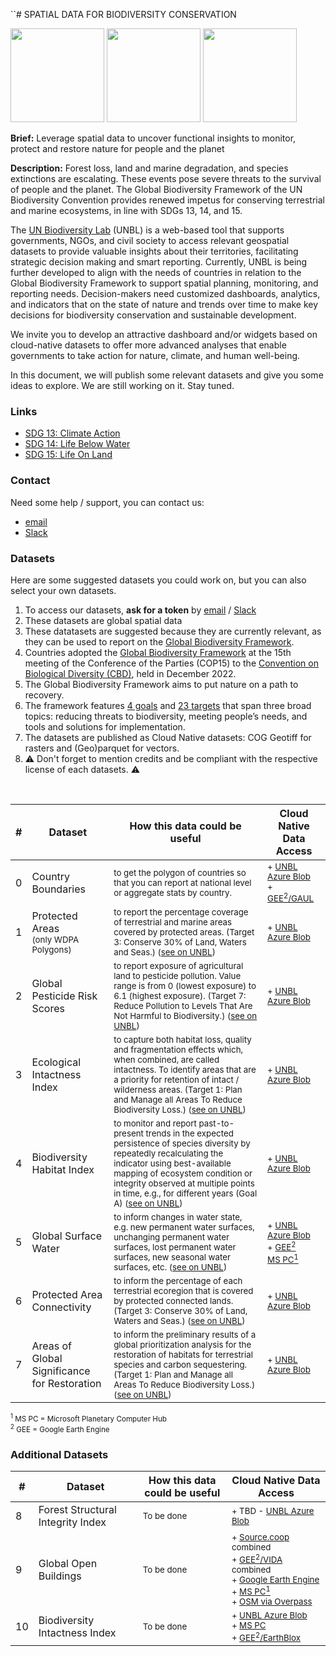 ``# SPATIAL DATA FOR BIODIVERSITY CONSERVATION

<img src="https://github.com/unepwcmc/unbl-cloudnativehacks/assets/141819111/b5e2ba08-7521-4d4e-892b-c43e1ab001bc" height="150"/>
     <img src="https://github.com/unepwcmc/unbl-cloudnativehacks/assets/141819111/d75e61e2-b26f-4c9a-981c-cc1f865081c8" height="150"/>
     <img src="https://github.com/unepwcmc/unbl-cloudnativehacks/assets/141819111/caa96421-9c25-4af0-87e2-2df107d5c127" height="150"/>

**Brief:** Leverage spatial data to uncover functional insights to monitor, protect and restore nature for people and the planet 

**Description:**  Forest loss, land and marine degradation, and species extinctions are escalating. These events pose severe threats to the survival of people and the planet. The Global Biodiversity Framework of the UN Biodiversity Convention provides renewed impetus for conserving terrestrial and marine ecosystems, in line with SDGs 13, 14, and 15.  

The [UN Biodiversity Lab](https://unbiodiversitylab.org/en/) (UNBL) is a web-based tool that supports governments, NGOs, and civil society to access relevant geospatial datasets to provide valuable insights about their territories, facilitating strategic decision making and smart reporting. Currently, UNBL is being further developed to align with the needs of countries in relation to the Global Biodiversity Framework to support spatial planning, monitoring, and reporting needs. Decision-makers need customized dashboards, analytics, and indicators that on the state of nature and trends over time to make key decisions for biodiversity conservation and sustainable development. 

We invite you to develop an attractive dashboard and/or widgets based on cloud-native datasets to offer more advanced analyses that enable governments to take action for nature, climate, and human well-being. 

In this document, we will publish some relevant datasets and give you some ideas to explore. We are still working on it. Stay tuned.

### Links
- [SDG 13: Climate Action](https://www.un.org/sustainabledevelopment/climate-change/)
- [SDG 14: Life Below Water](https://www.un.org/sustainabledevelopment/oceans/)
- [SDG 15: Life On Land](https://www.un.org/sustainabledevelopment/biodiversity/)

### Contact
Need some help / support, you can contact us:  
- [email](mailto:unbl@unep-wcmc.org)
- [Slack](mailto:cloud-native-hacks-aaaamjzzuyzpkclta7x7wfh5iu@wcmc.slack.com)

### Datasets

Here are some suggested datasets you could work on, but you can also select your own datasets.
1) To access our datasets, **ask for a token** by [email](mailto:unbl@unep-wcmc.org) / [Slack](cloud-native-hacks-aaaamjzzuyzpkclta7x7wfh5iu@wcmc.slack.com)
2) These datasets are global spatial data
3) These datatasets are suggested because they are currently relevant, as they can be used to report on the [Global Biodiversity Framework](https://www.post-2020indicators.org/). 
4) Countries adopted the [Global Biodiversity Framework](https://www.post-2020indicators.org/) at the 15th meeting of the Conference of the Parties (COP15) to the [Convention on Biological Diversity (CBD)](https://www.cbd.int/convention), held in December 2022.
5) The Global Biodiversity Framework aims to put nature on a path to recovery. 
6) The framework features [4 goals](https://www.cbd.int/gbf/goals/) and [23 targets](https://www.cbd.int/gbf/targets/) that span three broad topics: reducing threats to biodiversity, meeting people’s needs, and tools and solutions for implementation.
7) The datasets are published as Cloud Native datasets: COG Geotiff for rasters and (Geo)parquet for vectors.
8) ⚠️ Don't forget to mention credits and be compliant with the respective license of each datasets. ⚠️

<br/>

| #  | Dataset | How this data could be useful | Cloud Native Data Access | 
| ------------- | ------------- | ------------- | ------------- | 
|  0  | Country Boundaries | <sub>to get the polygon of countries so that you can report at national level or aggregate stats by country. </sub> | <sub>+ [UNBL Azure Blob](https://cloudnativehacks.blob.core.windows.net/data/00_country-boundaries/ne_10m_admin_0_countries_wgs84.parquet?_asked_for_sas_token_by_email)<br/>+ [GEE<sup>2</sup>/GAUL](https://developers.google.com/earth-engine/datasets/catalog/FAO_GAUL_2015_level0)|
| 1  | Protected Areas<br/><sub>(only WDPA Polygons)</sub> | <sub>to report the percentage coverage of terrestrial and marine areas covered by protected areas. (Target 3: Conserve 30% of Land, Waters and Seas.) ([see on UNBL](https://map.unbiodiversitylab.org/earth?basemap=grayscale&coordinates=0,0,0&layers=wdpa-protected-areas_100))</sub> | <sub>+ [UNBL Azure Blob](https://cloudnativehacks.blob.core.windows.net/data/protected-areas/WDPA_Mar2024_Public.parquet?_asked_for_sas_token_by_email)</sub>|
| 2  | Global Pesticide Risk Scores |<sub> to report exposure of agricultural land to pesticide pollution. Value range is from 0 (lowest exposure) to 6.1 (highest exposure). (Target 7: Reduce Pollution to Levels That Are Not Harmful to Biodiversity.) ([see on UNBL](https://map.unbiodiversitylab.org/earth?basemap=grayscale&coordinates=0,0,0&layers=risk-of-pesticide-pollution-at-the-global-scale_100))</sub>| <sub>+ [UNBL Azure Blob](https://cloudnativehacks.blob.core.windows.net/data/global-pesticide-pollution-risk/Global_pesticide_risk_scores_cog.tif?_asked_for_sas_token_by_email)</sub>|
| 3  | Ecological Intactness Index | <sub>to capture both habitat loss, quality and fragmentation effects which, when combined, are called intactness. To identify areas that are a priority for retention of intact / wilderness areas. (Target 1: Plan and Manage all Areas To Reduce Biodiversity Loss.) ([see on UNBL](https://map.unbiodiversitylab.org/earth?basemap=grayscale&coordinates=0,0,0&layers=ecological-intactness-index_100))</sub> | <sub>+ [UNBL Azure Blob](https://cloudnativehacks.blob.core.windows.net/data/ecological-intactness-index/Ecological-Intactness-Index_year-2009_Qprime_cog.tif?_asked_for_sas_token_by_email)</sub>|
| 4  | Biodiversity Habitat Index | <sub>to monitor and report past-to-present trends in the expected persistence of species diversity by repeatedly recalculating the indicator using best-available mapping of ecosystem condition or integrity observed at multiple points in time, e.g., for different years (Goal A) ([see on UNBL](https://map.unbiodiversitylab.org/earth?basemap=grayscale&coordinates=28.504326,11.20737,2&layers=biodiversity-habitat-index-2000-2020-v2-30s-global-time-series_100))</sub> | <sub>+ [UNBL Azure Blob](https://cloudnativehacks.blob.core.windows.net/data/04_biodiversity-habitat-index/BILBI_P_BHIv2_Habitat_2020_cog.tif?_asked_for_sas_token_by_email) </sub> |
| 5  | Global Surface Water | <sub>to inform changes in water state, e.g. new permanent water surfaces, unchanging permanent water surfaces, lost permanent water surfaces, new seasonal water surfaces, etc. ([see on UNBL](https://map.unbiodiversitylab.org/earth?basemap=grayscale&coordinates=-9.9510183,-81.3203744,2&layers=global-surface-water-transitions-2000-2018-sdg-661-indicator_100))</sub> | <sub>+ [UNBL Azure Blob](https://cloudnativehacks.blob.core.windows.net/data/05_global-surface-water/GSWE-aggregated-latest_transitions_cog.tif?_asked_for_sas_token_by_email) <br/>+ [GEE<sup>2</sup>](https://developers.google.com/earth-engine/datasets/catalog/JRC_GSW1_4_GlobalSurfaceWater) <br/>[MS PC<sup>1</sup>](https://planetarycomputer.microsoft.com/dataset/jrc-gsw)|
| 6  | Protected Area Connectivity | <sub>to inform the percentage of each terrestrial ecoregion that is covered by protected connected lands. (Target 3: Conserve 30% of Land, Waters and Seas.) ([see on UNBL](https://map.unbiodiversitylab.org/earth?basemap=grayscale&coordinates=28.504326,11.20737,2&layers=protected-area-connectivity_100))</sub> | <sub>+ [UNBL Azure Blob](https://cloudnativehacks.blob.core.windows.net/data/06_protected-connected-index/protected_connected_index_by-ecoregion_2021_wgs84.parquet?_asked_for_sas_token_by_email) </sub> |
| 7  | Areas of Global Significance for Restoration | <sub>to inform the preliminary results of a global prioritization analysis for the restoration of habitats for terrestrial species and carbon sequestering. (Target 1: Plan and Manage all Areas To Reduce Biodiversity Loss.) ([see on UNBL](https://map.unbiodiversitylab.org/earth?basemap=grayscale&coordinates=28.504326,10.8558075,2&layers=areas-of-global-significance-for-restoration_100)) | <sub>+ [UNBL Azure Blob](https://cloudnativehacks.blob.core.windows.net/data/07_global-significance-for-restoration/global-significance-for-restoration_Restoration_priority_v2_0_nearest-res001dd-wgs84_cog.tif?_asked_for_sas_token_by_email) </sub> |
<sub><sup>1</sup> MS PC = Microsoft Planetary Computer Hub
<br/><sup>2</sup> GEE = Google Earth Engine</sub>

### Additional Datasets

| #  | Dataset | How this data could be useful | Cloud Native Data Access | 
| ------------- | ------------- | ------------- | ------------- | 
| 8  | Forest Structural Integrity Index | <sub>To be done</sub> | <sub>+ TBD - [UNBL Azure Blob]() </sub> |
| 9  | Global Open Buildings | <sub>To be done</sub> | <sub>+ [Source.coop](https://beta.source.coop/repositories/vida/google-microsoft-open-buildings/description/) combined<br/>+ [GEE<sup>2</sup>/VIDA](https://gee-community-catalog.org/projects/global_buildings/) combined <br/>+ [Google Earth Engine](https://developers.google.com/earth-engine/datasets/catalog/GOOGLE_Research_open-buildings_v3_polygons) <br/>+ [MS PC<sup>1</sup>](https://planetarycomputer.microsoft.com/dataset/ms-buildings)<br/>+ [OSM via Overpass](https://overpass-turbo.eu/s/1In5)</sub>|
|  10  | Biodiversity Intactness Index | <sub>To be done</sub> |<sub>+ [UNBL Azure Blob](https://cloudnativehacks.blob.core.windows.net/data/10_biodiversity-intactness-index/BIIAb-2015_cog.tif?_asked_for_sas_token_by_email) <br/>+ [MS PC](https://planetarycomputer.microsoft.com/dataset/io-biodiversity) <br/>+ [GEE<sup>2</sup>/EarthBlox](https://gee-community-catalog.org/projects/bii/)</sub>|
